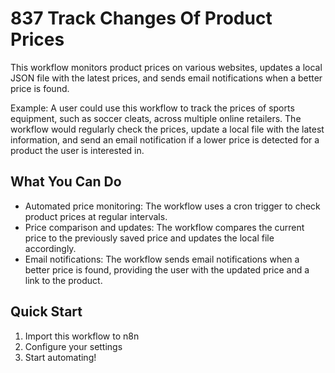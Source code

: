 # 837 Track Changes Of Product Prices

This workflow monitors product prices on various websites, updates a local JSON file with the latest prices, and sends email notifications when a better price is found.

Example: A user could use this workflow to track the prices of sports equipment, such as soccer cleats, across multiple online retailers. The workflow would regularly check the prices, update a local file with the latest information, and send an email notification if a lower price is detected for a product the user is interested in.

## What You Can Do
- Automated price monitoring: The workflow uses a cron trigger to check product prices at regular intervals.
- Price comparison and updates: The workflow compares the current price to the previously saved price and updates the local file accordingly.
- Email notifications: The workflow sends email notifications when a better price is found, providing the user with the updated price and a link to the product.

## Quick Start
1. Import this workflow to n8n
2. Configure your settings
3. Start automating!

